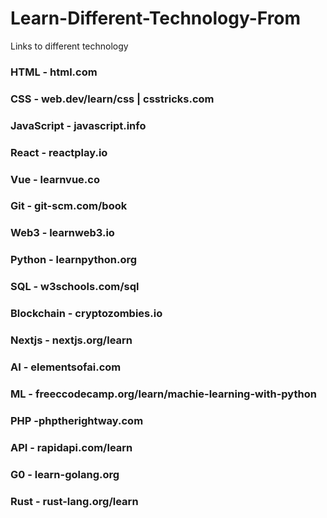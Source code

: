 # Learn-Different-Technology-From
Links to different technology

### HTML - html.com
### CSS - web.dev/learn/css  | csstricks.com
### JavaScript - javascript.info
### React - reactplay.io
### Vue - learnvue.co
### Git - git-scm.com/book
### Web3 - learnweb3.io
### Python - learnpython.org
### SQL - w3schools.com/sql
### Blockchain - cryptozombies.io
### Nextjs - nextjs.org/learn
### AI - elementsofai.com
### ML - freeccodecamp.org/learn/machie-learning-with-python
### PHP -phptherightway.com
### API - rapidapi.com/learn
### G0 - learn-golang.org
### Rust - rust-lang.org/learn
